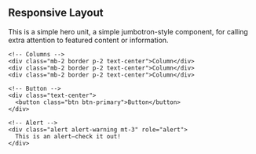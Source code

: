 <html lang="en">
<head>
  <meta charset="UTF-8">
  <title>Responsive Layout</title>
  <link href="https://cdn.jsdelivr.net/npm/bootstrap@5.3.3/dist/css/bootstrap.min.css" rel="stylesheet">
</head>
<body>

  <div class="container mt-5 p-4 border">
    <h2>Responsive Layout</h2>
    <p>This is a simple hero unit, a simple jumbotron-style component, for calling extra attention to featured content or information.</p>

    <!-- Columns -->
    <div class="mb-2 border p-2 text-center">Column</div>
    <div class="mb-2 border p-2 text-center">Column</div>
    <div class="mb-2 border p-2 text-center">Column</div>

    <!-- Button -->
    <div class="text-center">
      <button class="btn btn-primary">Button</button>
    </div>

    <!-- Alert -->
    <div class="alert alert-warning mt-3" role="alert">
      This is an alert—check it out!
    </div>
  </div>

</body>
</html>